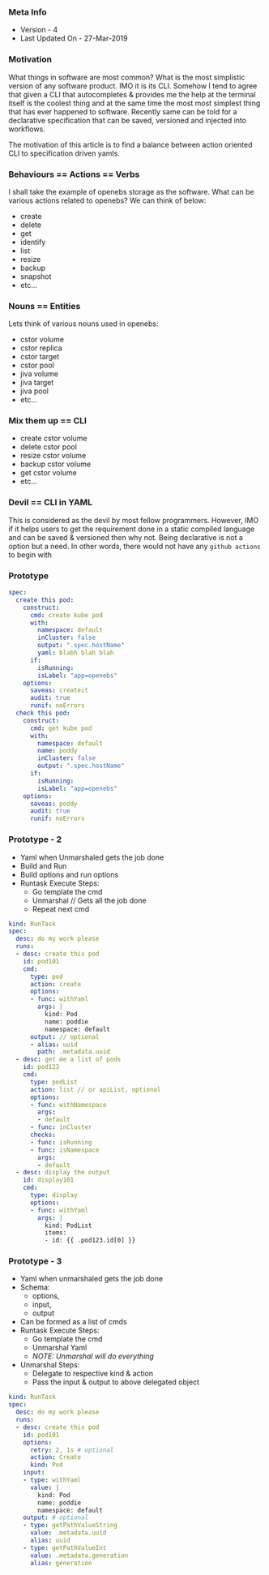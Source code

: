 ### Meta Info
- Version - 4
- Last Updated On - 27-Mar-2019

### Motivation
What things in software are most common? What is the most simplistic version of any software product. IMO it is its CLI.
Somehow I tend to agree that given a CLI that autocompletes & provides me the help at the terminal itself is the coolest
thing and at the same time the most most simplest thing that has ever happened to software. Recently same can be told for
a declarative specification that can be saved, versioned and injected into workflows.

The motivation of this article is to find a balance between action oriented CLI to specification driven yamls.

### Behaviours == Actions == Verbs
I shall take the example of openebs storage as the software. What can be various actions related to openebs? We can think
of below:
- create
- delete
- get
- identify
- list
- resize
- backup
- snapshot
- etc...

### Nouns == Entities
Lets think of various nouns used in openebs:
- cstor volume
- cstor replica
- cstor target
- cstor pool
- jiva volume
- jiva target
- jiva pool
- etc...

### Mix them up == CLI
- create cstor volume
- delete cstor pool
- resize cstor volume
- backup cstor volume
- get cstor volume
- etc...

### Devil == CLI in YAML
This is considered as the devil by most fellow programmers. However, IMO if it helps users to get the requirement done
in a static compiled language and can be saved & versioned then why not. Being declarative is not a option but a need.
In other words, there would not have any `github actions` to begin with

### Prototype
```yaml
spec:
  create this pod: 
    construct:
      cmd: create kube pod
      with:
        namespace: default
        inCluster: false
        output: ".spec.hostName"
        yaml: blabh blah blah
      if:
        isRunning:
        isLabel: "app=openebs"
    options:
      saveas: createit
      audit: true
      runif: noErrors
  check this pod: 
    construct:
      cmd: get kube pod
      with:
        namespace: default
        name: poddy
        inCluster: false
        output: ".spec.hostName"
      if:
        isRunning:
        isLabel: "app=openebs"
    options:
      saveas: poddy
      audit: true
      runif: noErrors
```

### Prototype - 2
- Yaml when Unmarshaled gets the job done
- Build and Run
- Build options and run options
- Runtask Execute Steps:
  - Go template the cmd
  - Unmarshal // Gets all the job done
  - Repeat next cmd

```yaml
kind: RunTask
spec:
  desc: do my work please
  runs:
  - desc: create this pod
    id: pod101
    cmd:
      type: pod
      action: create
      options: 
      - func: withYaml
        args: |
          kind: Pod
          name: poddie
          namespace: default
      output: // optional
      - alias: uuid
        path: .metadata.uuid
  - desc: get me a list of pods
    id: pod123
    cmd:
      type: podList
      action: list // or apiList, optional
      options: 
      - func: withNamespace 
        args: 
        - default
      - func: inCluster
      checks:
      - func: isRunning
      - func: isNamespace
        args: 
        - default
  - desc: display the output
    id: display101
    cmd:
      type: display
      options: 
      - func: withYaml 
        args: |
          kind: PodList
          items:
          - id: {{ .pod123.id[0] }}
```

### Prototype - 3
- Yaml when unmarshaled gets the job done
- Schema:
  - options, 
  - input, 
  - output
- Can be formed as a list of cmds
- Runtask Execute Steps:
  - Go template the cmd
  - Unmarshal Yaml
  - _NOTE: Unmarshal will do everything_
- Unmarshal Steps:
  - Delegate to respective kind & action
  - Pass the input & output to above delegated object

```yaml
kind: RunTask
spec:
  desc: do my work please
  runs:
  - desc: create this pod
    id: pod101
    options:
      retry: 2, 1s # optional
      action: Create
      kind: Pod
    input:
    - type: withYaml
      value: |
        kind: Pod
        name: poddie
        namespace: default
    output: # optional
    - type: getPathValueString
      value: .metadata.uuid
      alias: uuid
    - type: getPathValueInt
      value: .metadata.generation
      alias: generation
```
